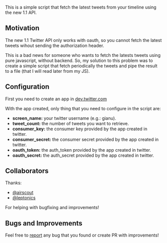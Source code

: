 This is a simple script that fetch the latest tweets from your timeline using the new 1.1 API.

## Motivation

The new 1.1 Twitter API only works with oauth, so you cannot fetch the latest tweets wihout sending the authorization header.

This is a bad news for someone who wants to fetch the latests tweets using pure javascript, without backend. So, my solution to this problem was to create a simple script that fetch periodically the tweets and pipe the result to a file (that I will read later from my JS).

## Configuration

First you need to create an app in [dev.twitter.com](http://dev.twitter.com)

With the app created,  only thing that you need to configure in the script are:

* **screen_name:** your twitter username (e.g.: gianu).
* **tweet_count:** the number of tweets you want to retrieve.
* **consumer_key:** the consumer key provided by the app created in twitter.
* **consumer_secret:** the consumer secret provided by the app created in twitter.
* **oauth_token:** the auth_token provided by the app created in twitter.
* **oauth_secret:** the auth_secret provided by the app created in twitter.

## Collaborators

Thanks:

* [@airscout](http://github.com/airscout)
* [@leptonics](http://github.com/leptonics)

For helping with bugfixing and improvements!

## Bugs and Improvements

Feel free to [report](https://github.com/gianu/latest_tweets/issues) any bug that you found or create PR with improvements!

